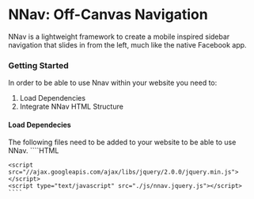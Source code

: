 # NNav: Off-Canvas Navigation

NNav is a lightweight framework to create a mobile inspired sidebar navigation
that slides in from the left, much like the native Facebook app.

### Getting Started

In order to be able to use Nnav within your website you need to:
 1. Load Dependencies
 2. Integrate NNav HTML Structure

#### Load Dependecies
The following files need to be added to your website to be able to use NNav.
    ````HTML
    <link rel="stylesheet" href="./css/nnav.css" type="text/css" />

    <script src="//ajax.googleapis.com/ajax/libs/jquery/2.0.0/jquery.min.js"></script>
    <script type="text/javascript" src="./js/nnav.jquery.js"></script>
    ````